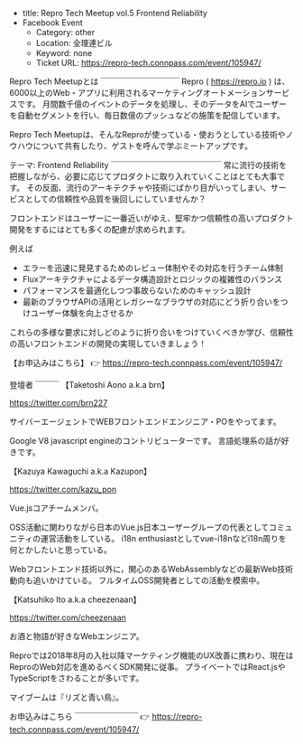 - title: Repro Tech Meetup vol.5 Frontend Reliability
- Facebook Event
  - Category: other
  - Location: 全理連ビル
  - Keyword: none
  - Ticket URL: https://repro-tech.connpass.com/event/105947/

Repro Tech Meetupとは
￣￣￣￣￣￣￣￣￣￣
Repro ( https://repro.io ) は、6000以上のWeb・アプリに利用されるマーケティングオートメーションサービスです。
月間数千億のイベントのデータを処理し、そのデータをAIでユーザーを自動セグメントを行い、毎日数億のプッシュなどの施策を配信しています。

Repro Tech Meetupは、そんなReproが使っている・使おうとしている技術やノウハウについて共有したり、ゲストを呼んで学ぶミートアップです。

テーマ: Frontend Reliability
￣￣￣￣￣￣￣￣￣￣￣￣￣￣
常に流行の技術を把握しながら、必要に応じてプロダクトに取り入れていくことはとても大事です。
その反面、流行のアーキテクチャや技術にばかり目がいってしまい、サービスとしての信頼性や品質を後回しにしていませんか？

フロントエンドはユーザーに一番近いがゆえ、堅牢かつ信頼性の高いプロダクト開発をするにはとても多くの配慮が求められます。

例えば

- エラーを迅速に発見するためのレビュー体制やその対応を行うチーム体制
- Fluxアーキテクチャによるデータ構造設計とロジックの複雑性のバランス
- パフォーマンスを最適化しつつ事故らないためのキャッシュ設計
- 最新のブラウザAPIの活用とレガシーなブラウザの対応にどう折り合いをつけユーザー体験を向上させるか

これらの多様な要求に対しどのように折り合いをつけていくべきか学び、信頼性の高いフロントエンドの開発の実現していきましょう！

【お申込みはこちら】
👉 https://repro-tech.connpass.com/event/105947/

登壇者
￣￣￣
【Taketoshi Aono a.k.a brn】

https://twitter.com/brn227

サイバーエージェントでWEBフロントエンドエンジニア・POをやってます。

Google V8 javascript engineのコントリビューターです。
言語処理系の話が好きです。

【Kazuya Kawaguchi a.k.a Kazupon】

https://twitter.com/kazu_pon

Vue.jsコアチームメンバ。

OSS活動に関わりながら日本のVue.js日本ユーザーグループの代表としてコミュニティの運営活動をしている。
i18n enthusiastとしてvue-i18nなどi18n周りを何とかしたいと思っている。

Webフロントエンド技術以外に，関心のあるWebAssemblyなどの最新Web技術動向も追いかけている。
フルタイムOSS開発者としての活動を模索中。

【Katsuhiko Ito a.k.a cheezenaan】

https://twitter.com/cheezenaan

お酒と物語が好きなWebエンジニア。

Reproでは2018年8月の入社以降マーケティング機能のUX改善に携わり、現在はReproのWeb対応を進めるべくSDK開発に従事。
プライベートではReact.jsやTypeScriptをさわることが多いです。

マイブームは『リズと青い鳥』。

お申込みはこちら
￣￣￣￣￣￣￣￣
👉 https://repro-tech.connpass.com/event/105947/

